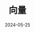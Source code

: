 ---
title: 向量
date: 2024-05-25
cover: 
categories:
 - 线形代数
tags:
 - 线形代数
 - 向量
description: 了解向量，向量组和向量组的秩
---